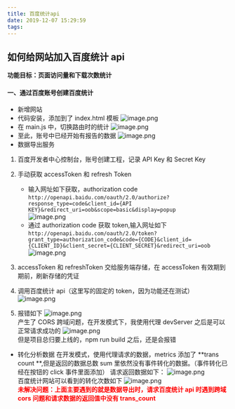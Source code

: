 ```yaml
---
title: 百度统计api
date: 2019-12-07 15:29:59
tags:
---
```


## 如何给网站加入百度统计 api

**功能目标：页面访问量和下载次数统计**

#### 一、通过百度账号创建百度统计

- 新增网站
- 代码安装，添加到了 index.html 模板
  ![image.png](http://static.vue-js.com/FhhIomJVE30CBg8BXiPICXm88r5n)
  <br>
- 在 main.js 中，切换路由时的统计
  ![image.png](http://static.vue-js.com/FgNjZ7QbxCQi_DuhGyOZ-xTQ4Uno)
  <br>
- 至此，账号中已经开始有报告的数据
  ![image.png](http://static.vue-js.com/Frmsc-jdiiUPWUaVhSD4I2CpOnSn)
  <br>
- 数据导出服务

1. 百度开发者中心控制台，账号创建工程，记录 API Key 和 Secret Key
2. 手动获取 accessToken 和 refresh Token

   - 输入网址如下获取，authorization code  
      `http://openapi.baidu.com/oauth/2.0/authorize?response_type=code&client_id={API KEY}&redirect_uri=oob&scope=basic&display=popup`
     <br>
     ![image.png](http://static.vue-js.com/FkucwulczyUQArJKeVYSdDZu4bPe)
     <br>
   - 通过 authorization code 获取 token,输入网址如下
     `http://openapi.baidu.com/oauth/2.0/token?grant_type=authorization_code&code={CODE}&client_id={CLIENT_ID}&client_secret={CLIENT_SECRET}&redirect_uri=oob`
     <br>
     ![image.png](http://static.vue-js.com/FjO3exhXOek_2y2IlOaL-hWNWI1X)
     <br>

3. accessToken 和 refreshToken 交给服务端存储，在 accessToken 有效期到期前，刷新存储的凭证
4. 调用百度统计 api（这里写的固定的 token，因为功能还在测试）
   ![image.png](http://static.vue-js.com/FtDSNSUawVRkiNY_cMJVtepwHTG2)
   <br>
5. 报错如下
   ![image.png](http://static.vue-js.com/FnImJNqNiywgfIeg-y3LEAqW2e2f)
   <br>
   产生了 CORS 跨域问题，在开发模式下，我使用代理 devServer 之后是可以正常请求成功的
   ![image.png](http://static.vue-js.com/Fktj2E0c6NqPlY1kY1DxJM0l5yLz)
   <br>
   但是项目总归要上线的，npm run build 之后，还是会报错

- 转化分析数据
  在开发模式，使用代理请求的数据，metrics 添加了 **trans count **,但是返回的数据总数 sum 里依然没有事件转化的数据。（事件转化已经在按钮的 click 事件里面添加）
  请求返回数据如下：
  ![image.png](http://static.vue-js.com/Fo0O2pMhKQuAtybVZOdi90oLL0x6)
  <br>
  百度统计网站可以看到的转化次数如下
  ![image.png](http://static.vue-js.com/FueyXatKMsvqP-2Fkm5-TcJ_SIgC)
  <br>
  **<font color=red> 未解决问题：上面主要遇到的就是数据导出时，请求百度统计 api 时遇到跨域 cors 问题和请求数据的返回值中没有 trans_count </font>**
